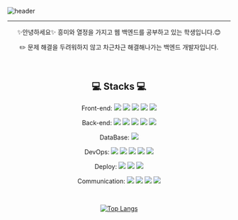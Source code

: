 ![header](https://capsule-render.vercel.app/api?type=rect&height=300&color=gradient&text=안녕하세요😃%20-nl-백엔드%20개발자,-nl-유예진입니다.&descAlign=34&descAlignY=45&fontAlign=50&fontAlignY=26&animation=twinkling)

<hr>

<div align=center>
✨안녕하세요✨ 흥미와 열정을 가지고 웹 백엔드를 공부하고 있는 학생입니다.😊

✏️ 문제 해결을 두려워하지 않고 차근차근 해결해나가는 백엔드 개발자입니다.

<br>

## :computer: Stacks :computer:

Front-end: 
  <img src="https://img.shields.io/badge/HTML5-E34F26?style=flat&logo=html5&logoColor=white"/>
  <img src="https://img.shields.io/badge/CSS-1572b6?style=flat&logo=css3&logoColor=white"/>
  <img src="https://img.shields.io/badge/JavaScript-F7DF1E?style=flat&logo=javascript&logoColor=333333"/>
  <img src="https://img.shields.io/badge/React-B4CA65?style=flat&logo=react&logoColor=white"/>
  <img src="https://img.shields.io/badge/Typescript-3178C6?style=flat&logo=Typescript&logoColor=white"/>


Back-end:
  <img src="https://img.shields.io/badge/Spring Boot-6DB33F?style=flat&logo=springboot&logoColor=white"/>
  <img src="https://img.shields.io/badge/Node.js-5fa04e?style=flat&logo=Node.js&logoColor=white"/>
  <img src="https://img.shields.io/badge/Jsp-52b0e7?style=flat&logo=jsp&logoColor=white"/>
  <img src="https://img.shields.io/badge/Servlet-FD5750?style=flat&logo=servlet&logoColor=white"/>
  <img src="https://img.shields.io/badge/express-000000?style=flat&logo=express&logoColor=white">

DataBase: <img src="https://img.shields.io/badge/MySQL-4479A1?style=flat&logo=MySQL&logoColor=white"/>

 
  
DevOps:
  <img src="https://img.shields.io/badge/linux-FCC624?style=flat&logo=linux&logoColor=black"> 
  <img src="https://img.shields.io/badge/Docker-2496ED?style=flat&logo=Docker&logoColor=white"/>
  <img src="https://img.shields.io/badge/Kubernetes-2496ED?style=flat&logo=Kubernetes&logoColor=white"/>
  <img src="https://img.shields.io/badge/Python-3776AB?style=flat&logo=Python&logoColor=white"/>
  <img src="https://img.shields.io/badge/Argo-EF7B4D?style=flat&logo=Argo&logoColor=white"/>

Deploy:
  <img src="https://img.shields.io/badge/AWS-232F3E?style=flat&logo=amazonwebservices&logoColor=white"/>
  <img src="https://img.shields.io/badge/Naver Cloud Platform-03c75a?style=flat&logo=naver&logoColor=white"/>
  <img src="https://img.shields.io/badge/Apache-d22128?style=flat&logo=apache&logoColor=white"/>

Communication: 
  <img src="https://img.shields.io/badge/Slack-4a154b?style=flat&logo=slack&logoColor=white"/>
  <img src="https://img.shields.io/badge/Confluence-172B4D?style=flat&logo=confluence&logoColor=white"/>
  <img src="https://img.shields.io/badge/Jira-0052CC?style=flat&logo=Jira&logoColor=white"/>
  <img src="https://img.shields.io/badge/Gitlab-FC6D26?style=flat&logo=gitlab&logoColor=white"/>

<br>

<!-- ![Anurag's GitHub stats](https://github-readme-stats.vercel.app/api?username=yjyoo6831&hide=contribs,prs,stars,issues&theme=synthwave) -->

[![Top Langs](https://github-readme-stats.vercel.app/api/top-langs/?username=anuraghazra)](https://github.com/anuraghazra/github-readme-stats)
